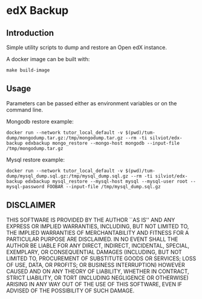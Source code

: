 edX Backup
==========

Introduction
------------

Simple utility scripts to dump and restore an Open edX instance.

A docker image can be built with:

    make build-image

Usage
-----

Parameters can be passed either as environment variables or on the command line.

Mongodb restore example:

    docker run --network tutor_local_default -v $(pwd)/tum-dump/mongodump.tar.gz:/tmp/mongodump.tar.gz --rm -ti silviot/edx-backup edxbackup mongo_restore --mongo-host mongodb --input-file /tmp/mongodump.tar.gz

Mysql restore example:

    docker run --network tutor_local_default -v $(pwd)/tum-dump/mysql_dump.sql.gz:/tmp/mysql_dump.sql.gz --rm -ti silviot/edx-backup edxbackup mysql_restore --mysql-host mysql --mysql-user root --mysql-password FOOBAR --input-file /tmp/mysql_dump.sql.gz


DISCLAIMER
----------

THIS SOFTWARE IS PROVIDED BY THE AUTHOR ``AS IS'' AND ANY EXPRESS OR IMPLIED WARRANTIES, INCLUDING, BUT NOT LIMITED TO, THE IMPLIED WARRANTIES OF MERCHANTABILITY AND FITNESS FOR A PARTICULAR PURPOSE ARE DISCLAIMED. IN NO EVENT SHALL THE AUTHOR BE LIABLE FOR ANY DIRECT, INDIRECT, INCIDENTAL, SPECIAL, EXEMPLARY, OR CONSEQUENTIAL DAMAGES (INCLUDING, BUT NOT LIMITED TO, PROCUREMENT OF SUBSTITUTE GOODS OR SERVICES; LOSS OF USE, DATA, OR PROFITS; OR BUSINESS INTERRUPTION) HOWEVER CAUSED AND ON ANY THEORY OF LIABILITY, WHETHER IN CONTRACT, STRICT LIABILITY, OR TORT (INCLUDING NEGLIGENCE OR OTHERWISE) ARISING IN ANY WAY OUT OF THE USE OF THIS SOFTWARE, EVEN IF ADVISED OF THE POSSIBILITY OF SUCH DAMAGE.

